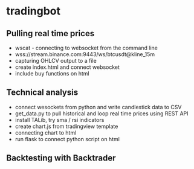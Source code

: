 # tradingbot

## Pulling real time prices

* wscat - connecting to websocket from the command line 
* wss://stream.binance.com:9443/ws/btcusdt@kline_15m
* capturing OHLCV output to a file 
* create index.html and connect websocket 
* include buy functions on html 

## Technical analysis
* connect wesockets from python and write candlestick data to CSV
* get_data.py to pull historical and loop real time prices using REST API
* install TALib, try sma / rsi indicators
* create chart.js from tradingview template
* connecting chart to html
* run flask to connect python script on html 

## Backtesting with Backtrader
